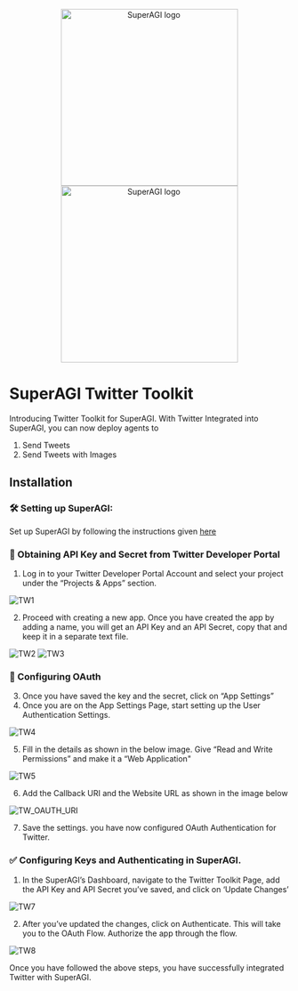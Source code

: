 <p align="center">
<a href="https://superagi.com//#gh-light-mode-only">
<img src="https://superagi.com/wp-content/uploads/2023/05/Logo-dark.svg" width="318px" alt="SuperAGI logo" />
</a>
<a href="https://superagi.com//#gh-dark-mode-only">
<img src="https://superagi.com/wp-content/uploads/2023/05/Logo-light.svg" width="318px" alt="SuperAGI logo" />
</a>
</p>

# SuperAGI Twitter Toolkit

Introducing Twitter Toolkit for SuperAGI. With Twitter Integrated into SuperAGI, you can now deploy agents to

1. Send Tweets
2. Send Tweets with Images

## Installation

### 🛠️ Setting up SuperAGI:

Set up SuperAGI by following the instructions given [here](https://github.com/TransformerOptimus/SuperAGI/blob/main/README.MD)

### 🔐 Obtaining API Key and Secret from Twitter Developer Portal

1. Log in to your Twitter Developer Portal Account and select your project under the “Projects & Apps” section.

![TW1](https://github.com/TransformerOptimus/SuperAGI/assets/133874957/7ee7be42-2e20-4b44-beee-92b754031967)
  
2. Proceed with creating a new app. Once you have created the app by adding a name, you will get an API Key and an API Secret, copy that and keep it in a separate text file.

![TW2](https://github.com/TransformerOptimus/SuperAGI/assets/133874957/4d0d91ec-d22c-4027-b472-d1bc1c692ac7)
![TW3](https://github.com/TransformerOptimus/SuperAGI/assets/133874957/caf265e7-60ac-4a5e-be8b-4b2b9d0fdd15)


### 🚪 Configuring OAuth

3. Once you have saved the key and the secret, click on “App Settings”
4. Once you are on the App Settings Page, start setting up the User Authentication Settings. 

![TW4](https://github.com/TransformerOptimus/SuperAGI/assets/133874957/5db07a1e-3104-4a83-8de8-2394d41268ca)

5. Fill in the details as shown in the below image. Give “Read and Write Permissions” and make it a “Web Application"
    
![TW5](https://github.com/TransformerOptimus/SuperAGI/assets/133874957/08d322f3-b248-49e6-8e5c-85f8d84b9a5f)
    
6. Add the Callback URI and the Website URL as shown in the image below

![TW_OAUTH_URI](https://github.com/Phoenix2809/SuperAGI/assets/133874957/66c555f5-0546-4961-acbd-acd393c52ecf)

7. Save the settings. you have now configured OAuth Authentication for Twitter.

 ### ✅ Configuring Keys and Authenticating in SuperAGI.

1. In the SuperAGI’s Dashboard, navigate to the Twitter Toolkit Page, add the API Key and API Secret you’ve saved, and click on ‘Update Changes’

![TW7](https://github.com/TransformerOptimus/SuperAGI/assets/133874957/cab23842-e515-495a-b697-14587d832abc)

2. After you’ve updated the changes, click on Authenticate. This will take you to the OAuth Flow. Authorize the app through the flow. 

![TW8](https://github.com/TransformerOptimus/SuperAGI/assets/133874957/62f877ac-dc1f-475d-9c5c-52040a197762)

Once you have followed the above steps, you have successfully integrated Twitter with SuperAGI. 
